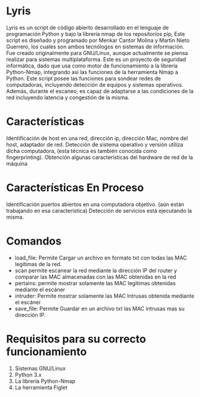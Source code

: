# Lyris
Lyris es un script de código abierto desarrollado en el lenguaje de programación Python y bajo la librería nmap de los repositorios pip, Este script es diseñado y programado por Menkar Cantor Molina y Martin Nieto Guerrero, los cuales son ambos tecnólogos en sistemas de información.
Fue creado originalmente para GNU/Linux, aunque actualmente se piensa realizar para sistemas multiplataforma. Este es un proyecto de seguridad informática, dado que usa como motor de funcionamiento a la librería Python-Nmap, integrando asi las funciones de la herramienta Nmap a Python.
Este script posee las funciones para sondear redes de computadoras, incluyendo detección de equipos y sistemas operativos.  Además, durante el escaneo, es capaz de adaptarse a las condiciones de la red incluyendo latencia y congestión de la misma.

# Características

Identificación de host en una red, dirección ip, dirección Mac, nombre del host, adaptador de red. 
Detección de sistema operativo y versión utiliza dicha computadora, (esta técnica es también conocida como fingerprinting).
Obtención algunas características del hardware de red de la máquina

# Características En Proceso

Identificación puertos abiertos en una computadora objetivo. (aún están trabajando en esa característica)
Detección de servicios está ejecutando la misma.

# Comandos

- load_file: Permite Cargar un archivo en formato txt con todas las MAC legitimas de la red.
- scan permite escanear la red mediante la dirección IP del router y comparar las MAC almacenadas con las MAC obtenidas en la red
- pertains: permite mostrar solamente las MAC legitimas obtenidas mediante el escáner
- intruder: Permite mostrar solamente las MAC Intrusas obtenida mediante el escáner
- save_file: Permite Guardar en un archivo txt las MAC intrusas mas su dirección IP.

# Requisitos para su correcto funcionamiento

1. Sistemas GNU/Linux
2. Python 3.x
3. La librería Python-Nmap
4. La herramienta Figlet
